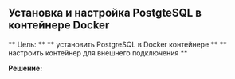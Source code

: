 ## Установка и настройка PostgteSQL в контейнере Docker

** Цель: **
** установить PostgreSQL в Docker контейнере **
** настроить контейнер для внешнего подключения **

**Решение:**
